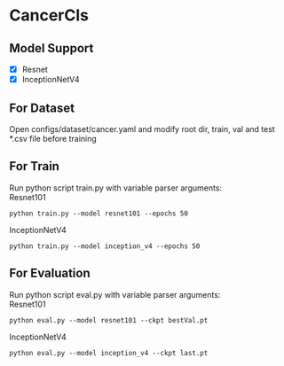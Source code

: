 # CancerCls

## Model Support
- [x] Resnet
- [x] InceptionNetV4

## For Dataset
Open configs/dataset/cancer.yaml and modify root dir, train, val and test *.csv file before training

## For Train
Run python script train.py with variable parser arguments:<br />
Resnet101
```
python train.py --model resnet101 --epochs 50
```
InceptionNetV4
```
python train.py --model inception_v4 --epochs 50
```
## For Evaluation
Run python script eval.py with variable parser arguments:<br />
Resnet101
```
python eval.py --model resnet101 --ckpt bestVal.pt
```
InceptionNetV4
```
python eval.py --model inception_v4 --ckpt last.pt
```
